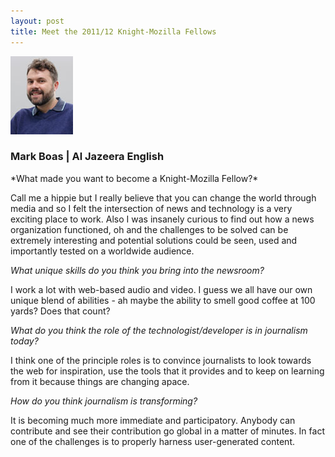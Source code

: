 ```yaml
---
layout: post
title: Meet the 2011/12 Knight-Mozilla Fellows
---
```


<img src="/media/img/fellows/boas.jpg" class="meet">
<h3>Mark Boas | Al Jazeera English</h3>
*What made you want to become a Knight-Mozilla Fellow?*

Call me a hippie but I really believe that you can change the world through media and so I felt the intersection of news and technology is a very exciting place to work. Also I was insanely curious to find out how a news organization functioned, oh and the challenges to be solved can be extremely interesting and potential solutions could be seen, used and importantly tested on a worldwide audience.


*What unique skills do you think you bring into the newsroom?*

I work a lot with web-based audio and video. I guess we all have our own unique blend of abilities - ah maybe the ability to smell good coffee at 100 yards? Does that count?


*What do you think the role of the technologist/developer is in journalism today?*

I think one of the principle roles is to convince journalists to look towards the web for inspiration, use the tools that it provides and to keep on learning from it because things are changing apace.


*How do you think journalism is transforming?*

It is becoming much more immediate and participatory. Anybody can contribute and see their contribution go global in a matter of minutes. In fact one of the challenges is to properly harness user-generated content.